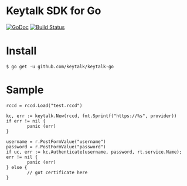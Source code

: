 # Keytalk SDK for Go
[![GoDoc](https://godoc.org/github.com/keytalk/keytalk-go?status.svg)](http://godoc.org/github.com/keytalk/keytalk-go) [![Build Status](https://travis-ci.org/KeyTalk/Go.svg?branch=master)](https://travis-ci.org/keyTalk/keytalk-go)


# Install

```
$ go get -u github.com/keytalk/keytalk-go
```

# Sample

```
rccd = rccd.Load("test.rccd")

kc, err := keytalk.New(rccd, fmt.Sprintf("https://%s", provider))
if err != nil {
        panic (err)
}

username = r.PostFormValue("username")
password = r.PostFormValue("password")
if uc, err := kc.Authenticate(username, password, rt.service.Name); err != nil {
        panic (err)
} else {
        // got certificate here
}
```
